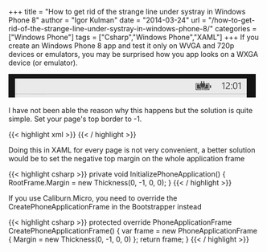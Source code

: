 +++
title = "How to get rid of the strange line under systray in Windows Phone 8"
author = "Igor Kulman"
date = "2014-03-24"
url = "/how-to-get-rid-of-the-strange-line-under-systray-in-windows-phone-8/"
categories = ["Windows Phone"]
tags = ["Csharp","Windows Phone","XAML"]
+++
If you create an Windows Phone 8 app and test it only on WVGA and 720p devices or emulators, you may be surprised how you app looks on a WXGA device (or emulator). 

![1px bug](line.png)

I have not been able the reason why this happens but the solution is quite simple. Set your page's top border to -1. 

<!--more-->

{{< highlight xml >}}
<Grid x:Name="LayoutRoot" Margin="0 -1 0 0">
{{< / highlight >}}

Doing this in XAML for every page is not very convenient, a better solution would be to set the negative top margin on the whole application frame

{{< highlight csharp >}}
private void InitializePhoneApplication()
{
    RootFrame.Margin = new Thickness(0, -1, 0, 0);
}
{{< / highlight >}}

If you use Caliburn.Micro, you need to override the CreatePhoneApplicationFrame in the Bootstrapper instead

{{< highlight csharp >}}
protected override PhoneApplicationFrame CreatePhoneApplicationFrame()
{
    var frame = new PhoneApplicationFrame { Margin = new Thickness(0, -1, 0, 0) };
    return frame;
}
{{< / highlight >}}

 [1]: http://blog.kulman.sk/wp-content/uploads/2014/03/line.png
